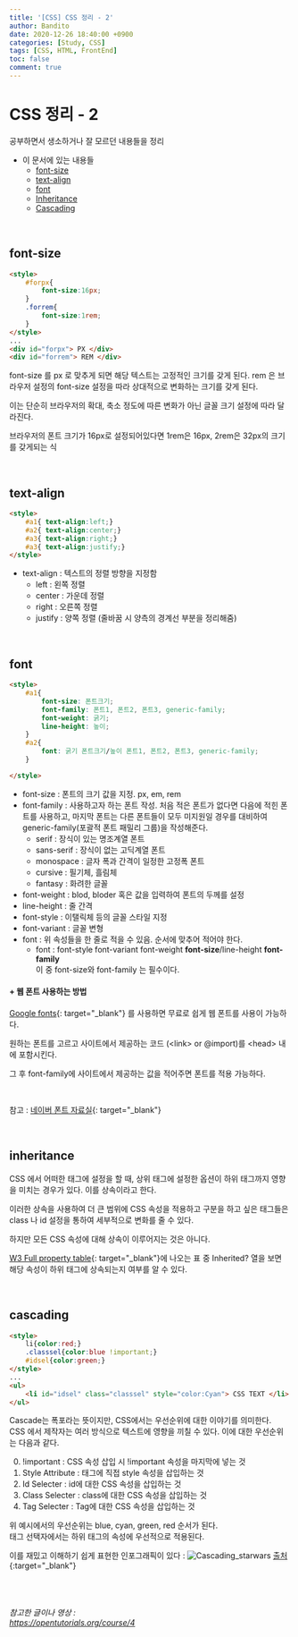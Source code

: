 ```yaml
---
title: '[CSS] CSS 정리 - 2'
author: Bandito
date: 2020-12-26 18:40:00 +0900
categories: [Study, CSS]
tags: [CSS, HTML, FrontEnd]
toc: false
comment: true
---
```


# CSS 정리 - 2

공부하면서 생소하거나 잘 모르던 내용들을 정리

+ 이 문서에 있는 내용들
    - [font-size](#font-size)
    - [text-align](#text-align)
    - [font](#font)
    - [Inheritance](#inheritance)
    - [Cascading](#cascading)

<br/>

## font-size
```html
<style>
    #forpx{
        font-size:16px;
    }
    .forrem{
        font-size:1rem;
    }
</style>
...
<div id="forpx"> PX </div>
<div id="forrem"> REM </div>
```


font-size 를 px 로 맞추게 되면 해당 텍스트는 고정적인 크기를 갖게 된다.
rem 은 브라우저 설정의 font-size 설정을 따라 상대적으로 변화하는 크기를 갖게 된다. 

이는 단순히 브라우저의 확대, 축소 정도에 따른 변화가 아닌 글꼴 크기 설정에 따라 달라진다.

브라우저의 폰트 크기가 16px로 설정되어있다면 1rem은 16px, 2rem은 32px의 크기를 갖게되는 식 


<br/>

## text-align
```html
<style>
    #a1{ text-align:left;}
    #a2{ text-align:center;}
    #a3{ text-align:right;}
    #a3{ text-align:justify;}
</style>
```

+ text-align : 텍스트의 정렬 방향을 지정함
    - left : 왼쪽 정렬
    - center : 가운데 정렬
    - right : 오른쪽 정렬
    - justify : 양쪽 정렬 (줄바꿈 시 양측의 경계선 부분을 정리해줌)


<br/>

## font
```html
<style>
    #a1{ 
        font-size: 폰트크기;
        font-family: 폰트1, 폰트2, 폰트3, generic-family;
        font-weight: 굵기;
        line-height: 높이;
    }
    #a2{ 
        font: 굵기 폰트크기/높이 폰트1, 폰트2, 폰트3, generic-family;
    }

</style>
```

+ font-size : 폰트의 크기 값을 지정. px, em, rem
+ font-family : 사용하고자 하는 폰트 작성. 처음 적은 폰트가 없다면 다음에 적힌 폰트를 사용하고, 마지막 폰트는 다른 폰트들이 모두 미지원일 경우를 대비하여 generic-family(포괄적 폰트 패밀리 그룹)을 작성해준다. 
    - serif : 장식이 있는 명조계열 폰트
    - sans-serif : 장식이 없는 고딕계열 폰트
    - monospace : 글자 폭과 간격이 일정한 고정폭 폰트
    - cursive : 필기체, 흘림체
    - fantasy : 화려한 글꼴 
+ font-weight : blod, bloder 혹은 값을 입력하여 폰트의 두께를 설정
+ line-height : 줄 간격 
+ font-style : 이탤릭체 등의 글꼴 스타일 지정 
+ font-variant : 글꼴 변형 
+ font : 위 속성들을 한 줄로 적을 수 있음. 순서에 맞추어 적어야 한다.    
    - font : font-style font-variant font-weight **font-size**/line-height **font-family**    
    이 중 font-size와 font-family 는 필수이다.   


#### + 웹 폰트 사용하는 방법 
[Google fonts](https://fonts.google.com/){: target="_blank"} 를 사용하면 무료로 쉽게 웹 폰트를 사용이 가능하다.    

원하는 폰트를 고르고 사이트에서 제공하는 코드 (&lt;link&gt; or @import)를 &lt;head&gt; 내에 포함시킨다.   

그 후 font-family에 사이트에서 제공하는 값을 적어주면 폰트를 적용 가능하다.

<br/>

참고 : [네이버 폰트 자료실](https://software.naver.com/software/fontList.nhn?categoryId=I0000000#brandId=){: target="_blank"}


<br/>

## inheritance

CSS 에서 어떠한 태그에 설정을 할 때, 상위 태그에 설정한 옵션이 하위 태그까지 영향을 미치는 경우가 있다. 이를 상속이라고 한다.    

이러한 상속을 사용하여 더 큰 범위에 CSS 속성을 적용하고 구분을 하고 싶은 태그들은 class 나 id 설정을 통하여 세부적으로 변화를 줄 수 있다.   

하지만 모든 CSS 속성에 대해 상속이 이루어지는 것은 아니다.    

[W3 Full property table](https://www.w3.org/TR/CSS21/propidx.html){: target="_blank"}에 나오는 표 중 Inherited? 열을 보면 해당 속성이 하위 태그에 상속되는지 여부를 알 수 있다.


<br/>

## cascading
```html
<style>
    li{color:red;}
    .classsel{color:blue !important;}
    #idsel{color:green;}
</style>
...
<ul>
    <li id="idsel" class="classsel" style="color:Cyan"> CSS TEXT </li>
</ul>
```

Cascade는 폭포라는 뜻이지만, CSS에서는 우선순위에 대한 이야기를 의미한다.    
CSS 에서 제작자는 여러 방식으로 텍스트에 영향을 끼칠 수 있다. 이에 대한 우선순위는 다음과 같다.    

0. !important : CSS 속성 삽입 시 !important 속성을 마지막에 넣는 것
1. Style Attribute : 태그에 직접 style 속성을 삽입하는 것
2. Id Selecter : id에 대한 CSS 속성을 삽입하는 것
3. Class Selecter : class에 대한 CSS 속성을 삽입하는 것
4. Tag Selecter : Tag에 대한 CSS 속성을 삽입하는 것

위 예시에서의 우선순위는 blue, cyan, green, red 순서가 된다.    
태그 선택자에서는 하위 태그의 속성에 우선적으로 적용된다.   

이를 재밌고 이해하기 쉽게 표현한 인포그래픽이 있다 : 
![Cascading_starwars](https://drive.google.com/uc?export=view&id=1Y4cR1vr9ofEgVOUyAbaPZX_wPYpeEE_b)
[출처](https://stuffandnonsense.co.uk/archives/css_specificity_wars.html){:target="_blank"}






<br/><br/><br/>
_참고한 글이나 영상 :_   
_<https://opentutorials.org/course/4>_   

